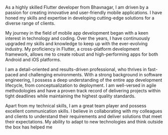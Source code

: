 As a highly skilled Flutter developer from Bhavnagar, I am driven by a passion for creating innovative and user-friendly mobile applications. I have honed my skills and expertise in developing cutting-edge solutions for a diverse range of clients.

My journey in the field of mobile app development began with a keen interest in technology and coding. Over the years, I have continuously upgraded my skills and knowledge to keep up with the ever-evolving industry. My proficiency in Flutter, a cross-platform development framework, allows me to create robust and high-performing apps for both Android and iOS platforms.

I am a detail-oriented and results-driven professional, who thrives in fast-paced and challenging environments. With a strong background in software engineering, I possess a deep understanding of the entire app development lifecycle, from conceptualization to deployment. I am well-versed in agile methodologies and have a proven track record of delivering projects within tight deadlines while maintaining the highest quality standards.

Apart from my technical skills, I am a great team player and possess excellent communication skills. I believe in collaborating with my colleagues and clients to understand their requirements and deliver solutions that meet their expectations. My ability to adapt to new technologies and think outside the box has helped me
